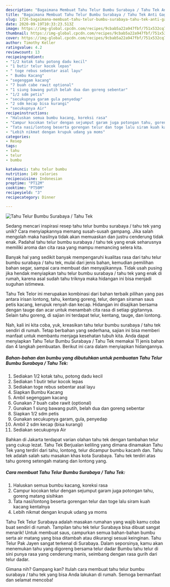 ```yaml
---
description: "Bagaimana Membuat Tahu Telur Bumbu Surabaya / Tahu Tek Anti Gagal"
title: "Bagaimana Membuat Tahu Telur Bumbu Surabaya / Tahu Tek Anti Gagal"
slug: 1726-bagaimana-membuat-tahu-telur-bumbu-surabaya-tahu-tek-anti-gagal
date: 2020-09-19T10:33:23.513Z
image: https://img-global.cpcdn.com/recipes/9cbab5a22a947fbf/751x532cq70/tahu-telur-bumbu-surabaya-tahu-tek-foto-resep-utama.jpg
thumbnail: https://img-global.cpcdn.com/recipes/9cbab5a22a947fbf/751x532cq70/tahu-telur-bumbu-surabaya-tahu-tek-foto-resep-utama.jpg
cover: https://img-global.cpcdn.com/recipes/9cbab5a22a947fbf/751x532cq70/tahu-telur-bumbu-surabaya-tahu-tek-foto-resep-utama.jpg
author: Timothy Keller
ratingvalue: 4.2
reviewcount: 13
recipeingredient:
- "1/2 kotak tahu potong dadu kecil"
- "1 butir telur kocok lepas"
- " toge rebus sebentar asal layu"
- " Bumbu Kacang"
- "segenggam kacang"
- "7 buah cabe rawit optional"
- "1 siung bawang putih belah dua dan goreng sebentar"
- "1/2 sdm petis"
- "secukupnya garam gula penyedap"
- "2 sdm kecap bisa kurangi"
- "secukupnya Air"
recipeinstructions:
- "Haluskan semua bumbu kacang, koreksi rasa"
- "Campur kocokan telur dengan sejumput garam juga potongan tahu, goreng matang sisihkan"
- "Tata nasi/lontong beserta gorengan telur dan toge lalu siram kuah kacang kentalnya"
- "Lebih nikmat dengan krupuk udang ya moms"
categories:
- Resep
tags:
- tahu
- telur
- bumbu

katakunci: tahu telur bumbu 
nutrition: 149 calories
recipecuisine: Indonesian
preptime: "PT12M"
cooktime: "PT50M"
recipeyield: "3"
recipecategory: Dinner

---
```



![Tahu Telur Bumbu Surabaya / Tahu Tek](https://img-global.cpcdn.com/recipes/9cbab5a22a947fbf/751x532cq70/tahu-telur-bumbu-surabaya-tahu-tek-foto-resep-utama.jpg)

Sedang mencari inspirasi resep tahu telur bumbu surabaya / tahu tek yang unik? Cara menyiapkannya memang susah-susah gampang. Jika salah mengolah maka hasilnya tidak akan memuaskan dan justru cenderung tidak enak. Padahal tahu telur bumbu surabaya / tahu tek yang enak seharusnya memiliki aroma dan cita rasa yang mampu memancing selera kita.

Banyak hal yang sedikit banyak mempengaruhi kualitas rasa dari tahu telur bumbu surabaya / tahu tek, mulai dari jenis bahan, kemudian pemilihan bahan segar, sampai cara membuat dan menyajikannya. Tidak usah pusing jika hendak menyiapkan tahu telur bumbu surabaya / tahu tek yang enak di rumah, karena asal sudah tahu triknya maka hidangan ini bisa menjadi suguhan istimewa.

Tahu Tek Telor ini merupakan kombinasi dari bahan terbaik pilihan yang pas antara irisan lontong, tahu, kentang goreng, telur, dengan siraman saus petis kacang, kerupuk renyah dan kecap. Hidangan ini disajikan bersama dengan tauge dan acar untuk menambah cita rasa di setiap gigitannya. Selain tahu goreng, di sajian ini terdapat telur, kentang, tauge, dan lontong.


Nah, kali ini kita coba, yuk, kreasikan tahu telur bumbu surabaya / tahu tek sendiri di rumah. Tetap berbahan yang sederhana, sajian ini bisa memberi manfaat untuk membantu menjaga kesehatan tubuh kita. Anda dapat menyiapkan Tahu Telur Bumbu Surabaya / Tahu Tek memakai 11 jenis bahan dan 4 langkah pembuatan. Berikut ini cara dalam menyiapkan hidangannya.

<!--inarticleads1-->

##### Bahan-bahan dan bumbu yang dibutuhkan untuk pembuatan Tahu Telur Bumbu Surabaya / Tahu Tek:

1. Sediakan 1/2 kotak tahu, potong dadu kecil
1. Sediakan 1 butir telur kocok lepas
1. Sediakan  toge rebus sebentar asal layu
1. Siapkan  Bumbu Kacang
1. Ambil segenggam kacang
1. Gunakan 7 buah cabe rawit (optional)
1. Gunakan 1 siung bawang putih, belah dua dan goreng sebentar
1. Siapkan 1/2 sdm petis
1. Gunakan secukupnya garam, gula, penyedap
1. Ambil 2 sdm kecap (bisa kurangi)
1. Sediakan secukupnya Air


Bahkan di Jakarta terdapat varian olahan tahu tek dengan tambahan telur yang cukup lezat. Tahu Tek Berjualan keliling yang dimana dinamakan Tahu Tek yang terdiri dari tahu, lontong, telur dicampur bumbu kacanh dan. Tahu tek adalah salah satu masakan khas kota Surabaya. Tahu tek terdiri atas tahu goreng setengah matang dan lontong yang. 

<!--inarticleads2-->

##### Cara membuat Tahu Telur Bumbu Surabaya / Tahu Tek:

1. Haluskan semua bumbu kacang, koreksi rasa
1. Campur kocokan telur dengan sejumput garam juga potongan tahu, goreng matang sisihkan
1. Tata nasi/lontong beserta gorengan telur dan toge lalu siram kuah kacang kentalnya
1. Lebih nikmat dengan krupuk udang ya moms


Tahu Tek Telur Surabaya adalah masakan rumahan yang wajib kamu coba buat sendiri di rumah. Tampilan tahu tek telur Surabaya bisa dibuat sangat menarik! Untuk membuat saus, campurkan semua bahan-bahan bumbu serta air matang yang bisa ditambah atau dikurangi sesuai keinginan. Tahu Telur Pak Jayen sangat terkenal di Surabaya. Dalam seporsinya, kamu akan menemukan tahu yang digoreng bersama telur dadar Bumbu tahu telur di sini punya rasa yang cenderung manis, seimbang dengan rasa gurih dari telur dadar. 

Gimana nih? Gampang kan? Itulah cara membuat tahu telur bumbu surabaya / tahu tek yang bisa Anda lakukan di rumah. Semoga bermanfaat dan selamat mencoba!
